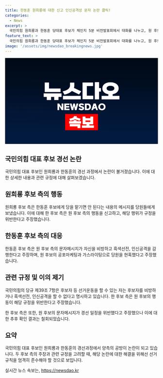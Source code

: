 ```yaml
---
title: 한동훈 원희룡에 대한 신고 인신공격성 문자 논란 클릭!
categories:
  - News
excerpt: >
  국민의힘 원희룡과 한동훈 당대표 후보가 체인지 5분 비전발표회에서 대화를 나누고, 원 후보 측이 한 후보에 대한 비방 내용을 담은 메시지를 보낸 것으로 보고 선관위에 신고했다. 한 후보 측은 원 후보의 공포마케팅과 가스라이팅을 비판하며, 당규 제39조 7항을 언급하여 선거운동 규정 위반을 주장했다. 또한, 발송 일정에 대한 원 후보의 주장을 철회했다.
feature_text: >
  국민의힘 원희룡과 한동훈 당대표 후보가 체인지 5분 비전발표회에서 대화를 나누고, 원 후보 측이 한 후보에 대한 비방 내용을 담은 메시지를 보낸 것으로 보고 선관위에 신고했다. 한 후보 측은 원 후보의 공포마케팅과 가스라이팅을 비판하며, 당규 제39조 7항을 언급하여 선거운동 규정 위반을 주장했다. 또한, 발송 일정에 대한 원 후보의 주장을 철회했다.
image: '/assets/img/newsdao_breakingnews.jpg'
---
```


<p><img src="/assets/img/newsdao_breakingnews.jpg" alt="ontimetimes 속보" /></p>

<h2 data-ke-size="size26">국민의힘 대표 후보 경선 논란</h2>

<p data-ke-size="size16">국민의힘 대표 후보인 원희룡과 한동훈의 경선 과정에서 논란이 불거졌습니다. 이에 대한 상세한 내용과 관련 규정에 대해 살펴보겠습니다.</p>

<h2 data-ke-size="size24">원희룡 후보 측의 행동</h2>

<p data-ke-size="size16">원희룡 후보 측은 한동훈 후보에게 당을 맡기면 안 된다는 내용의 메시지를 당원들에게 보냈습니다. 이에 대해 한 후보 측은 원 후보 측의 행동을 신고하고, 해당 행위가 규정을 위반한다고 주장했습니다.</p>

<h2 data-ke-size="size24">한동훈 후보 측의 대응</h2>

<p data-ke-size="size16">한동훈 후보 측은 원 후보 측의 문자메시지가 자신을 비방하고 흑색선전, 인신공격을 감행한다고 주장하며, 원 후보의 공포마케팅과 가스라이팅으로 당원을 현혹했다고 주장했습니다.</p>

<h2 data-ke-size="size24">관련 규정 및 이의 제기</h2>

<p data-ke-size="size16">국민의힘의 당규 제39조 7항은 후보자 등 선거운동을 할 수 있는 자는 후보자를 비방하거나 흑색선전, 인신공격을 할 수 없다고 명시하고 있습니다. 한 후보 측은 원 후보의 행동이 해당 규정을 위반한다고 주장했습니다.</p>

<p data-ke-size="size16">한 후보 측은 또한, 원 후보의 문자메시지가 경선 일정을 위반했다고 주장했으나 이에 대한 추후 확인 결과는 철회되었습니다.</p>

<h2 data-ke-size="size24">요약</h2>

<p data-ke-size="size16">국민의힘 대표 후보인 원희룡과 한동훈의 경선과정에서 양측의 공방이 논란이 되고 있습니다. 두 후보 측의 주장과 관련 규정을 고려할 때, 해당 논란에 대한 해결을 위해선 선거 규칙을 엄격히 준수해야 할 것으로 보입니다.</p>
실시간 뉴스 속보는, <a href="https://newsdao.kr" rel="dofollow">https://newsdao.kr</a>


